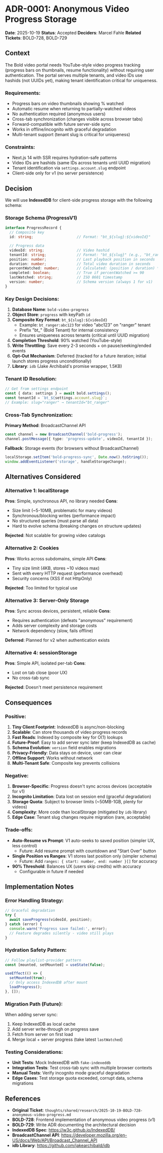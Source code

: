 # ADR-0001: Anonymous Video Progress Storage

**Date**: 2025-10-19
**Status**: Accepted
**Deciders**: Marcel Fahle
**Related Tickets**: BOLD-728, BOLD-729

## Context

The Bold video portal needs YouTube-style video progress tracking (progress bars on thumbnails, resume functionality) without requiring user authentication. The portal serves multiple tenants, and video IDs use hashids (not UUIDs yet), making tenant identification critical for uniqueness.

### Requirements:
- Progress bars on video thumbnails showing % watched
- Automatic resume when returning to partially-watched videos
- No authentication required (anonymous users)
- Cross-tab synchronization (changes visible across browser tabs)
- Forward-compatible with future server-side sync
- Works in offline/incognito with graceful degradation
- Multi-tenant support (tenant slug is critical for uniqueness)

### Constraints:
- Next.js 14 with SSR requires hydration-safe patterns
- Video IDs are hashids (same IDs across tenants until UUID migration)
- Tenant identification via `settings.account.slug` endpoint
- Client-side only for v1 (no server persistence)

## Decision

We will use **IndexedDB** for client-side progress storage with the following schema:

### Storage Schema (ProgressV1)

```typescript
interface ProgressRecord {
  // Composite key
  id: string;                    // Format: "bt_${slug}:${videoId}"

  // Progress data
  videoId: string;               // Video hashid
  tenantId: string;              // Format: "bt_${slug}" (e.g., "bt_ranger")
  position: number;              // Last playback position in seconds
  duration: number;              // Total video duration in seconds
  percentWatched: number;        // Calculated: (position / duration) * 100
  completed: boolean;            // True if percentWatched >= 90
  lastWatched: string;           // ISO 8601 timestamp
  version: number;               // Schema version (always 1 for v1)
}
```

### Key Design Decisions:

1. **Database Name**: `bold-video-progress`
2. **Object Store**: `progress` with keyPath `id`
3. **Composite Key Format**: `bt_${slug}:${videoId}`
   - Example: `bt_ranger:abc123` for video "abc123" on "ranger" tenant
   - Prefix "bt_" (Bold Tenant) for internal consistency
   - Ensures uniqueness across tenants (critical until UUID migration)
4. **Completion Threshold**: 90% watched (YouTube-style)
5. **Write Throttling**: Save every 2-3 seconds + on pause/seeking/ended events
6. **Opt-Out Mechanism**: Deferred (tracked for a future iteration; initial launch stores progress unconditionally)
7. **Library**: `idb` (Jake Archibald's promise wrapper, 1.5KB)

### Tenant ID Resolution:

```typescript
// Get from settings endpoint
const { data: settings } = await bold.settings();
const tenantId = `bt_${settings.account.slug}`;
// Example: slug="ranger" → tenantId="bt_ranger"
```

### Cross-Tab Synchronization:

**Primary Method**: BroadcastChannel API
```typescript
const channel = new BroadcastChannel('bold-progress');
channel.postMessage({ type: 'progress-update', videoId, tenantId });
```

**Fallback**: Storage events (for browsers without BroadcastChannel)
```typescript
localStorage.setItem('bold-progress-sync', Date.now().toString());
window.addEventListener('storage', handleStorageChange);
```

## Alternatives Considered

### Alternative 1: localStorage
**Pros**: Simple, synchronous API, no library needed
**Cons**:
- Size limit (~5-10MB, problematic for many videos)
- Synchronous/blocking writes (performance impact)
- No structured queries (must parse all data)
- Hard to evolve schema (breaking changes on structure updates)

**Rejected**: Not scalable for growing video catalogs

### Alternative 2: Cookies
**Pros**: Works across subdomains, simple API
**Cons**:
- Tiny size limit (4KB, stores ~10 videos max)
- Sent with every HTTP request (performance overhead)
- Security concerns (XSS if not HttpOnly)

**Rejected**: Too limited for typical use

### Alternative 3: Server-Only Storage
**Pros**: Sync across devices, persistent, reliable
**Cons**:
- Requires authentication (defeats "anonymous" requirement)
- Adds server complexity and storage costs
- Network dependency (slow, fails offline)

**Deferred**: Planned for v2 when authentication exists

### Alternative 4: sessionStorage
**Pros**: Simple API, isolated per-tab
**Cons**:
- Lost on tab close (poor UX)
- No cross-tab sync

**Rejected**: Doesn't meet persistence requirement

## Consequences

### Positive:

1. **Tiny Client Footprint**: IndexedDB is async/non-blocking
2. **Scalable**: Can store thousands of video progress records
3. **Fast Reads**: Indexed by composite key for O(1) lookups
4. **Future-Proof**: Easy to add server sync later (keep IndexedDB as cache)
5. **Schema Evolution**: `version` field enables migrations
6. **Privacy-Friendly**: Data stays on device, user can clear
7. **Offline Support**: Works without network
8. **Multi-Tenant Safe**: Composite key prevents collisions

### Negative:

1. **Browser-Specific**: Progress doesn't sync across devices (acceptable for v1)
2. **Incognito Limitation**: Data lost on session end (graceful degradation)
3. **Storage Quota**: Subject to browser limits (~50MB-1GB, plenty for videos)
4. **Complexity**: More code than localStorage (mitigated by `idb` library)
5. **Edge Case**: Tenant slug changes require migration (rare, acceptable)

### Trade-offs:

- **Auto-Resume vs Prompt**: V1 auto-seeks to saved position (simpler UX, less control)
  - Future: Add resume prompt with countdown and "Start Over" button
- **Single Position vs Ranges**: V1 stores last position only (simpler schema)
  - Future: Add `ranges: { start: number, end: number }[]` for accuracy
- **90% Threshold**: Balances UX (users skip credits) with accuracy
  - Configurable in future if needed

## Implementation Notes

### Error Handling Strategy:

```typescript
// Graceful degradation
try {
  await saveProgress(videoId, position);
} catch (error) {
  console.warn('Progress save failed:', error);
  // Feature degrades silently - video still plays
}
```

### Hydration Safety Pattern:

```typescript
// Follow playlist-provider pattern
const [mounted, setMounted] = useState(false);

useEffect(() => {
  setMounted(true);
  // Only access IndexedDB after mount
  loadProgress();
}, []);
```

### Migration Path (Future):

When adding server sync:
1. Keep IndexedDB as local cache
2. Add server write-through on progress save
3. Fetch from server on first load
4. Merge local + server progress (take latest `lastWatched`)

### Testing Considerations:

- **Unit Tests**: Mock IndexedDB with `fake-indexeddb`
- **Integration Tests**: Test cross-tab sync with multiple browser contexts
- **Manual Tests**: Verify incognito mode graceful degradation
- **Edge Cases**: Test storage quota exceeded, corrupt data, schema migrations

## References

- **Original Ticket**: `thoughts/shared/research/2025-10-19-BOLD-728-anonymous-video-progress.md`
- **BOLD-728**: Frontend implementation of anonymous video progress (v1)
- **BOLD-729**: Write ADR documenting the architectural decision
- **IndexedDB Spec**: https://w3c.github.io/IndexedDB/
- **BroadcastChannel API**: https://developer.mozilla.org/en-US/docs/Web/API/Broadcast_Channel_API
- **idb Library**: https://github.com/jakearchibald/idb
